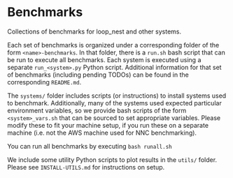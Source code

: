 # Benchmarks

Collections of benchmarks for loop_nest and other systems.

Each set of benchmarks is organized under a corresponding folder
of the form `<name>-benchmarks`. In that folder, there is a `run.sh`
bash script that can be run to execute all benchmarks. Each system
is executed using a separate `run_<system>.py` Python script.
Additional information for that set of benchmarks (including pending
TODOs) can be found in the corresponding `README.md`.

The `systems/` folder includes scripts (or instructions) to install
systems used to benchmark. Additionally, many of the systems used
expected particular environment variables, so we provide bash scripts
of the form `<system>_vars.sh` that can be sourced to set appropriate
variables. Please modify these to fit your machine setup, if you run
these on a separate machine (i.e. not the AWS machine used for NNC
benchmarking).

You can run all benchmarks by executing
`bash runall.sh`

We include some utility Python scripts to plot results
in the `utils/` folder. Please see `INSTALL-UTILS.md` for
instructions on setup.


